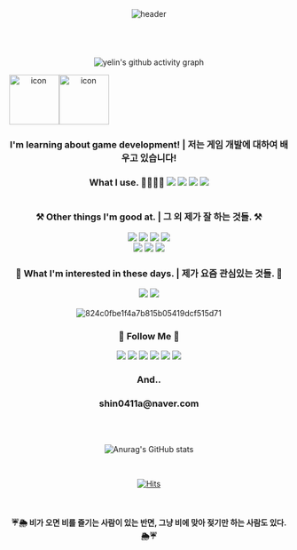 <div align="center">
  
   <br/>
   <br/>
  
![header](https://capsule-render.vercel.app/api?type=cylinder&color=162D4D&height=150&section=header&text=Hi,&nbsp;I'm&nbsp;yelin.😊&fontColor=92B2DB&fontSize=65&animation=fadeIn&fontAlignY=55)


#
  <br/>
  
![yelin's github activity graph](https://github-readme-activity-graph.cyclic.app/graph?username=shinyelin05&theme=react-dark)

  <div style="display: flex; align-items: flex-start;"><img src="https://techstack-generator.vercel.app/cpp-icon.svg" alt="icon" width="90" height="90" /><img src="https://techstack-generator.vercel.app/csharp-icon.svg" alt="icon" width="90" height="90" /></div>
  
  ### I'm learning about game development! | 저는 게임 개발에 대하여 배우고 있습니다! 
  ### What I use. 🤷‍♀️👩‍💻 <img src="https://img.shields.io/badge/C-A8B9CC?style=flat-square&logo=C&logoColor=white"/></a> <img src="https://img.shields.io/badge/C Sharp-239120?style=flat-square&logo=C Sharp&logoColor=white"/></a> <img src="https://img.shields.io/badge/C++-00599C?style=flat-square&logo=C++&logoColor=white"/></a> <img src="https://img.shields.io/badge/Unity-808080?style=flat-square&logo=Unity&logoColor=white"/></a>
  
  #
  
<h3 align="center">⚒️ Other things I'm good at. | 그 외 제가 잘 하는 것들. ⚒️</h3>
<p align="center">
   <a href="https://github.com/shinyelin05" target="_blank"><img src="https://img.shields.io/badge/Ableton Live-000000?style=flat-square&logo=Ableton Live&logoColor=white"/></a>
 <img src="https://img.shields.io/badge/Adobe After Effects-9999FF?style=flat-square&logo=Adobe After Effects&logoColor=white"/></a>
<img src="https://img.shields.io/badge/Adobe Illustrator-FF9A00?style=flat-square&logo=Adobe Illustrator&logoColor=white"/></a>
<img src="https://img.shields.io/badge/Adobe Lightroom-31A8FF?style=flat-square&logo=Adobe Lightroom&logoColor=white"/></a>
  <br>
<img src="https://img.shields.io/badge/Adobe Photoshop-5A45FF?style=flat-square&logo=Adobe Photoshop&logoColor=white"/></a>
<img src="https://img.shields.io/badge/Adobe Premiere Pro-999FF?style=flat-square&logo=Adobe Premiere Pro&logoColor=white"/></a>
   <img src="https://img.shields.io/badge/Microsoft PowerPoint-B7472A?style=flat-square&logo=Microsoft PowerPoint&logoColor=white"/></a>
  <br>
  
   <h3 align="center">🫧 What I'm interested in these days. | 제가 요즘 관심있는 것들. 🫧</h3>

<img src="https://img.shields.io/badge/Amazon AWS-232F3E?style=flat-square&logo=Amazon AWS&logoColor=white"/></a>
<img src="https://img.shields.io/badge/Blender-F5792A?style=flat-square&logo=Blender&logoColor=white"/></a>
  <br>
    <br>
![824c0fbe1f4a7b815b05419dcf515d71](https://user-images.githubusercontent.com/77713669/220584008-8dd0b18b-a7be-4129-ac86-d0d08983935d.gif)

<h3 align="center">🌱 Follow Me 🌱</h3>
<p align="center">
 
  <a href="https://www.instagram.com/yelin_0411/"><img src="https://img.shields.io/badge/Instagram-E4405F?style=flat-square&logo=Instagram&logoColor=white&link="/></a>
  <a href="https://discord.gg/W2xuSBDd"><img src="https://img.shields.io/badge/Discord-5865F2?style=flat-square&logo=Discord&logoColor=white&link="/></a>
   <a href=""><img src="https://img.shields.io/badge/Tistory-000000?style=flat-square&logo=Tistory&logoColor=white&link="/></a>
   <a href="https://www.youtube.com/channel/UC5T2WroK3cGjWHGNb-ZdwBw"><img src="https://img.shields.io/badge/YouTube-FF0000?style=flat-square&logo=YouTube&logoColor=white&link"/></a>
   <a href=""><img src="https://img.shields.io/badge/Notion-4479A1?style=flat-square&logo=Notion&logoColor=white&link="/></a>
   <a href="https://soundcloud.com/yelin05"><img src="https://img.shields.io/badge/SoundCloud-FF3300?style=flat-square&logo=SoundCloud&logoColor=white&link"/></a>

   <h3 align="center">And..</h3>
 <h3 align="center">shin0411a@naver.com</h3>
  
   <br>

<br>
  
![Anurag's GitHub stats](https://github-readme-stats.vercel.app/api?username=shinyelin05&show_icons=true&theme=tokyonight)

   <br>
   
[![Hits](https://hits.seeyoufarm.com/api/count/incr/badge.svg?url=https%3A%2F%2Fgithub.com%2Fshinyelin05&count_bg=%23000000&title_bg=%23515151&icon=&icon_color=%23E7E7E7&title=hits&edge_flat=false)](https://hits.seeyoufarm.com)

   <br>
<h4 align="center">☔🌦️ 비가 오면 비를 즐기는 사람이 있는 반면, 그냥 비에 맞아 젖기만 하는 사람도 있다. 🌦️☔
</p>

</div>
